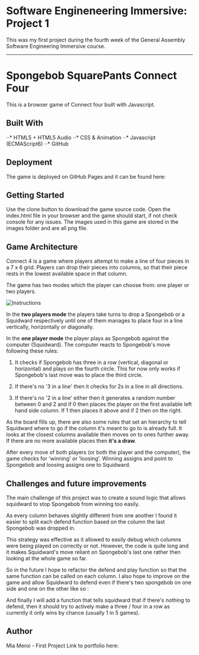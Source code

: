 # Software Engineneering Immersive: Project 1
This was my first project during the fourth week of the General Assembly Software Engineering Immersive course.

---

# Spongebob SquarePants Connect Four
This is a browser game of Connect four built with Javascript.

## Built With
⋅⋅* HTML5 + HTML5 Audio
⋅⋅* CSS & Animation
⋅⋅* Javascript (ECMAScript6)
⋅⋅* GitHub

## Deployment
The game is deployed on GitHub Pages and it can be found here:

## Getting Started
Use the clone button to download the game source code. Open the index.html file in your browser and the game should start, if not check console for any issues. The images used in this game are stored in the images folder and are all png file.

## Game Architecture
Connect 4 is a game where players attempt to make a line of four pieces in a 7 x 6 grid. Players can drop their pieces into columns, so that their piece rests in the lowest available space in that column.

The game has two modes which the player can choose from: one player or two players.

![]("images/readme-one.png" "Instructions")

In the **two players mode** the players take turns to drop a Spongebob or a Squidward respectively until one of them manages to place four in a line vertically, horizontally or diagonally.

In the **one player mode** the player plays as Spongebob against the computer (Squidward). The computer reacts to Spongebob's move following these rules:

1) It checks if Spongebob has three in a row (vertical, diagonal or horizontal) and plays on the fourth circle. This for now only works if Spongebob's last move was to place the third circle.

2) If there's no '3 in a line' then it checks for 2s in a line in all directions.

3) If there's no '2 in a line' either then it generates a random number between 0 and 2 and if 0 then places the player on the first available left hand side column. If 1 then places it above and if 2 then on the right.

As the board fills up, there are also some rules that set an hierarchy to tell Squidward where to go if the column it's meant to go to is already full. It looks at the closest columns available then moves on to ones further away. If there are no more available places then **it's a draw**.

After every move of both players (or both the player and the computer), the game checks for 'winning' or 'loosing'. Winning assigns and point to Spongebob and loosing assigns one to Squidward.

## Challenges and future improvements
The main challenge of this project was to create a sound logic that allows squidward to stop Spongebob from winning too easily.

As every column behaves slightly different from one another I found it easier to split each defend function based on the column the last Spongebob was dropped in.

This strategy was effective as it allowed to easily debug which columns were being played on correctly or not. However, the code is quite long and it makes Squidward's move reliant on Spongebob's last one rather then looking at the whole game so far.

So in the future I hope to refactor the defend and play function so that the same function can be called on each column. I also hope to improve on the game and allow Squidward to defend even if there's two spongebob on one side and one on the other like so :

And finally I will add a function that tells squidward that if there's nothing to defend, then it should try to actively make a three / four in a row as currently it only wins by chance (usually 1 in 5 games).

## Author
Mia Meroi - First Project
Link to portfolio here:
